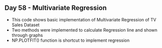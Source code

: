 ## Day 58 - Multivariate Regression

- This code shows basic implementation of Multivariate Regression of TV Sales Dataset
- Two methods were implemented to calculate Regression line and shown through graphs
- NP.PLOTFIT() function is shortcut to implement regression

